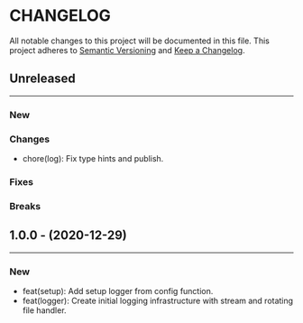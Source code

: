 # CHANGELOG

All notable changes to this project will be documented in this file.
This project adheres to [Semantic Versioning](http://semver.org/) and [Keep a Changelog](http://keepachangelog.com/).


## Unreleased
---

### New

### Changes
* chore(log): Fix type hints and publish.

### Fixes

### Breaks


## 1.0.0 - (2020-12-29)
---

### New
* feat(setup): Add setup logger from config function.
* feat(logger): Create initial logging infrastructure with stream and rotating file handler.


